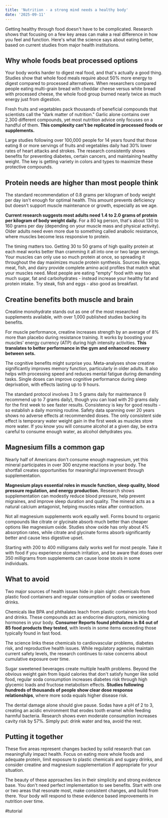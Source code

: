 ```yaml
---
title: 'Nutrition - a strong mind needs a healthy body'  
date: '2025-09-11'
---
```

Getting healthy through food doesn't have to be complicated. Research shows that focusing on a few key areas can make a real difference in how you feel and function. Here's what the science says about eating better, based on current studies from major health institutions.

## Why whole foods beat processed options

Your body works harder to digest real food, and that's actually a good thing. Studies show that whole food meals require about 50% more energy to digest compared to processed alternatives. When researchers compared people eating multi-grain bread with cheddar cheese versus white bread with processed cheese, the whole food group burned nearly twice as much energy just from digestion.

Fresh fruits and vegetables pack thousands of beneficial compounds that scientists call the "dark matter of nutrition." Garlic alone contains over 2,300 different compounds, yet most nutrition advice only focuses on a handful of them. **This complexity can't be replicated in processed foods or supplements.**

Large studies following over 100,000 people for 14 years found that those eating 8 or more servings of fruits and vegetables daily had 30% lower rates of heart attacks and strokes. The research consistently shows benefits for preventing diabetes, certain cancers, and maintaining healthy weight. The key is getting variety in colors and types to maximize these protective compounds.

## Protein needs are higher than most people think

The standard recommendation of 0.8 grams per kilogram of body weight per day isn't enough for optimal health. This amount prevents deficiency but doesn't support muscle maintenance or growth, especially as we age.

**Current research suggests most adults need 1.4 to 2.0 grams of protein per kilogram of body weight daily.** For a 80 kg person, that's about 130 to 160 grams per day (depending on your muscle mass and physical activity). Older adults need even more due to something called anabolic resistance, where muscles become less responsive to protein.

The timing matters too. Getting 30 to 50 grams of high quality protein at each meal works better than cramming it all into one or two large servings. Your muscles can only use so much protein at once, so spreading it throughout the day maximizes muscle protein synthesis. Sources like eggs, meat, fish, and dairy provide complete amino acid profiles that match what your muscles need. Most people are eating "empty" food with way too much sugar, fat and carbohydrates - instead increase your healthy fat and protein intake. Try steak, fish and eggs - also good as breakfast.

## Creatine benefits both muscle and brain

Creatine monohydrate stands out as one of the most researched supplements available, with over 1,000 published studies backing its benefits.

For muscle performance, creatine increases strength by an average of 8% more than placebo during resistance training. It works by boosting your muscles' energy currency (ATP) during high intensity activities. **This translates to better performance in the gym and enhanced recovery between sets.**

The cognitive benefits might surprise you. Meta-analyses show creatine significantly improves memory function, particularly in older adults. It also helps with processing speed and reduces mental fatigue during demanding tasks. Single doses can improve cognitive performance during sleep deprivation, with effects lasting up to 9 hours.

The standard protocol involves 3 to 5 grams daily for maintenance (I recommend up to 7 grams daily), though you can load with 20 grams daily for the first week to see faster results. Consistency is key for good results - so establish a daily morning routine. Safety data spanning over 20 years shows no adverse effects at recommended doses. The only consistent side effect is temporary water weight gain in the first week as muscles store more water. If you know you will consume alcohol at a given day, be extra careful to consume enough water, as alcohol dehydrates you.

## Magnesium fills a common gap

Nearly half of Americans don't consume enough magnesium, yet this mineral participates in over 300 enzyme reactions in your body. The shortfall creates opportunities for meaningful improvement through supplementation.

**Magnesium plays essential roles in muscle function, sleep quality, blood pressure regulation, and energy production.** Research shows supplementation can modestly reduce blood pressure, help prevent migraines, and improve sleep duration and quality. The mineral acts as a natural calcium antagonist, helping muscles relax after contraction.

Not all magnesium supplements work equally well. Forms bound to organic compounds like citrate or glycinate absorb much better than cheaper options like magnesium oxide. Studies show oxide has only about 4% absorption rates, while citrate and glycinate forms absorb significantly better and cause less digestive upset.

Starting with 200 to 400 milligrams daily works well for most people. Take it with food if you experience stomach irritation, and be aware that doses over 350 milligrams from supplements can cause loose stools in some individuals.

## What to avoid

Two major sources of health issues hide in plain sight: chemicals from plastic food containers and regular consumption of sodas or sweetened drinks.

Chemicals like BPA and phthalates leach from plastic containers into food and drinks. These compounds act as endocrine disruptors, mimicking hormones in your body. **Consumer Reports found phthalates in 84 out of 85 food products they tested**, with levels in some items exceeding those typically found in fast food.

The science links these chemicals to cardiovascular problems, diabetes risk, and reproductive health issues. While regulatory agencies maintain current safety levels, the research continues to raise concerns about cumulative exposure over time.

Sugar sweetened beverages create multiple health problems. Beyond the obvious weight gain from liquid calories that don't satisfy hunger like solid food, regular soda consumption increases diabetes risk through high glycemic loads and fructose metabolism effects. **Studies following hundreds of thousands of people show clear dose response relationships**, where more soda equals higher disease risk.

The dental damage alone should give pause. Sodas have a pH of 2 to 3, creating an acidic environment that erodes tooth enamel while feeding harmful bacteria. Research shows even moderate consumption increases cavity risk by 57%. Simply put: drink water and tea, avoid the rest.

## Putting it together

These five areas represent changes backed by solid research that can meaningfully impact health. Focus on eating more whole foods and adequate protein, limit exposure to plastic chemicals and sugary drinks, and consider creatine and magnesium supplementation if appropriate for your situation.

The beauty of these approaches lies in their simplicity and strong evidence base. You don't need perfect implementation to see benefits. Start with one or two areas that resonate most, make consistent changes, and build from there. Your body will respond to these evidence based improvements in nutrition over time.

#tutorial
